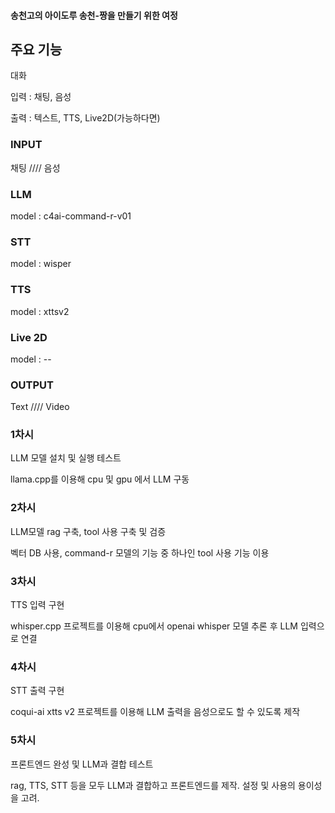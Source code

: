 #### 송천고의 아이도루 송천-짱을 만들기 위한 여정


## 주요 기능

대화 

입력 : 채팅, 음성

출력 : 텍스트, TTS, Live2D(가능하다면)


### INPUT
채팅 //// 음성

### LLM

model : c4ai-command-r-v01

### STT

model : wisper

### TTS

model : xttsv2

### Live 2D

model : --

### OUTPUT

Text //// Video

### 1차시
LLM 모델 설치 및 실행 테스트

llama.cpp를 이용해 cpu 및 gpu 에서 LLM 구동

### 2차시 
LLM모델 rag 구축, tool 사용 구축 및 검증

벡터 DB 사용, command-r 모델의 기능 중 하나인 tool 사용 기능 이용

### 3차시
TTS 입력 구현

whisper.cpp 프로젝트를 이용해 cpu에서 openai whisper 모델 추론 후 LLM 입력으로 연결

### 4차시
STT 출력 구현

coqui-ai xtts v2 프로젝트를 이용해 LLM 출력을 음성으로도 할 수 있도록 제작

### 5차시
프론트엔드 완성 및 LLM과 결합 테스트

rag, TTS, STT 등을 모두 LLM과 결합하고 프론트엔드를 제작. 설정 및 사용의 용이성을 고려.
